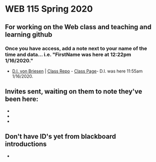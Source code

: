 # WEB 115 Spring 2020
## For working on the Web class and teaching and learning github
### Once you have access, add a note next to your name of the time and data... i.e. "FirstName was here at 12:22pm 1/16/2020."


- [D.I. von Briesen](https://github.com/divonbriesen/) | [Class Repo](https://github.com/divonbriesen/CP_WEB115_SP2020/) - [Class Page](http://divonbriesen.github.io/CP_WEB115_2020SP/)- D.I. was here 11:55am 1/16/2020.
## Invites sent, waiting on them to note they've been here:
-
-
-
## Don't have ID's yet from blackboard introductions
- 

